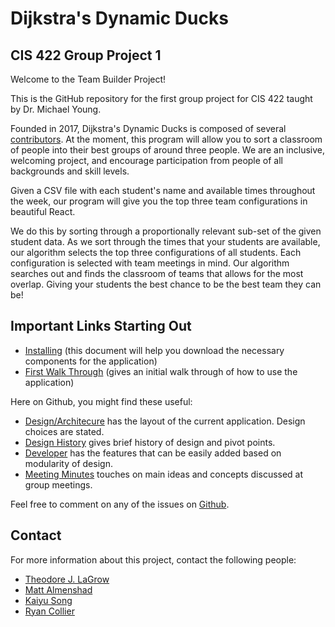 # Dijkstra's Dynamic Ducks
## CIS 422 Group Project 1

Welcome to the Team Builder Project!

This is the GitHub repository for the first group project for CIS 422 taught by Dr. Michael Young.

Founded in 2017, Dijkstra's Dynamic Ducks is composed of several [contributors](Documentation/Process/CONTRIBUTORS.md). 
At the moment, this program will allow you to sort a classroom of people into their best groups 
of around three people.  We are an inclusive, welcoming project, and encourage participation from 
people of all backgrounds and skill levels.

Given a CSV file with each student's name and available times throughout the week,
our program will give you the top three team configurations in beautiful React.

We do this by sorting through a proportionally relevant sub-set of the given student data.
As we sort through the times that your students are available, our algorithm selects the
top three configurations of all students. Each configuration is selected with team meetings
in mind. Our algorithm searches out and finds the classroom of teams that allows for the
most overlap. Giving your students the best chance to be the best team they can be!


## Important Links Starting Out

* [Installing](https://github.com/tjlagrow/CIS-422-Group-Project-1/wiki/Installation-Guide) (this document will help you download the necessary components for the application)
* [First Walk Through](CIS-422-Group-Project-1/Documentation/User_Docs/USE.md) (gives an initial walk through of how to use the application)


Here on Github, you might find these useful:

* [Design/Architecure](http://github.com/tjlagrow/CIS-422-Group-Project-1/Documentation/Developer_Docs/ARCHITECURE.md) has the layout of the current application.  Design choices are stated.
* [Design History](http://github.com/tjlagrow/CIS-422-Group-Project-1/Documentation/Process/DESIGN_HISTORY.md) gives brief history of design and pivot points.
* [Developer](http://github.com/tjlagrow/CIS-422-Group-Project-1/Documentation/Developer_Docs/ARCHITECURE.md) has the features that can be easily added based on modularity of design.
* [Meeting Minutes](http://github.com/tjlagrow/CIS-422-Group-Project-1/Documentation/Process/DESIGN_HISTORY.md) touches on main ideas and concepts discussed at group meetings.


Feel free to comment on any of the issues on [Github](https://github.com/tjlagrow/CIS-422-Group-Project-1/issues).

## Contact

For more information about this project, contact the following people: 
- [Theodore J. LaGrow](mailto:tlagrow@uoregon.edu)
- [Matt Almenshad](mailto:almensha@uoregon.edu)
- [Kaiyu Song](mailto:kaiyus@uoregon.edu)
- [Ryan Collier](mailto:fidgetyou@gmail.com)
